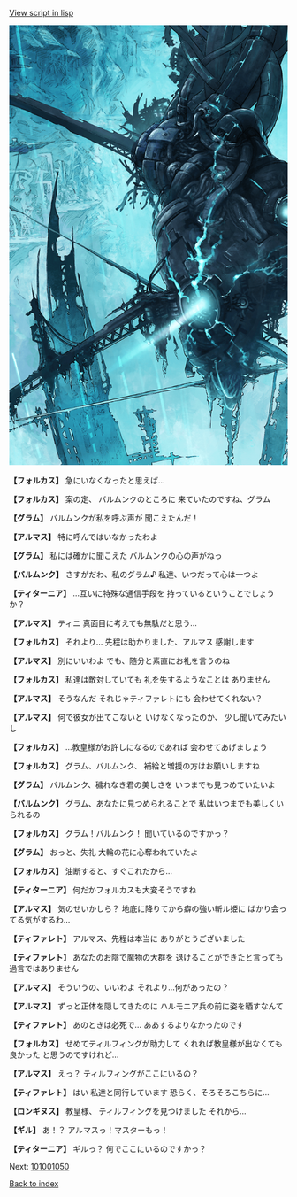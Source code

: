 [View script in lisp](../scripts/101001040.txt)

![underground_world_3.png](../images/backgrounds/underground_world_3.png)

**【フォルカス】**
急にいなくなったと思えば…

**【フォルカス】**
案の定、
バルムンクのところに
来ていたのですね、グラム

**【グラム】**
バルムンクが私を呼ぶ声が
聞こえたんだ！

**【アルマス】**
特に呼んではいなかったわよ

**【グラム】**
私には確かに聞こえた
バルムンクの心の声がねっ

**【バルムンク】**
さすがだわ、私のグラム♪
私達、いつだって心は一つよ

**【ティターニア】**
…互いに特殊な通信手段を
持っているということでしょうか？

**【アルマス】**
ティニ
真面目に考えても無駄だと思う…

**【フォルカス】**
それより…
先程は助かりました、アルマス
感謝します

**【アルマス】**
別にいいわよ
でも、随分と素直にお礼を言うのね

**【フォルカス】**
私達は敵対していても
礼を失するようなことは
ありません

**【アルマス】**
そうなんだ
それじゃティファレトにも
会わせてくれない？

**【アルマス】**
何で彼女が出てこないと
いけなくなったのか、
少し聞いてみたいし

**【フォルカス】**
…教皇様がお許しになるのであれば
会わせてあげましょう

**【フォルカス】**
グラム、バルムンク、
補給と増援の方はお願いしますね

**【グラム】**
バルムンク、穢れなき君の美しさを
いつまでも見つめていたいよ

**【バルムンク】**
グラム、あなたに見つめられることで
私はいつまでも美しくいられるの

**【フォルカス】**
グラム！バルムンク！
聞いているのですかっ？

**【グラム】**
おっと、失礼
大輪の花に心奪われていたよ

**【フォルカス】**
油断すると、すぐこれだから…

**【ティターニア】**
何だかフォルカスも大変そうですね

**【アルマス】**
気のせいかしら？
地底に降りてから癖の強い斬ル姫に
ばかり会ってる気がするわ…

**【ティファレト】**
アルマス、先程は本当に
ありがとうございました

**【ティファレト】**
あなたのお陰で魔物の大群を
退けることができたと言っても
過言ではありません

**【アルマス】**
そういうの、いいわよ
それより…何があったの？

**【アルマス】**
ずっと正体を隠してきたのに
ハルモニア兵の前に姿を晒すなんて

**【ティファレト】**
あのときは必死で…
ああするよりなかったのです

**【フォルカス】**
せめてティルフィングが助力して
くれれば教皇様が出なくても良かった
と思うのですけれど…

**【アルマス】**
えっ？
ティルフィングがここにいるの？

**【ティファレト】**
はい
私達と同行しています
恐らく、そろそろこちらに…

**【ロンギヌス】**
教皇様、
ティルフィングを見つけました
それから…

**【ギル】**
あ！？
アルマスっ！マスターもっ！

**【ティターニア】**
ギルっ？
何でここにいるのですかっ？

Next: [101001050](101001050.md)

[Back to index](index.md)
